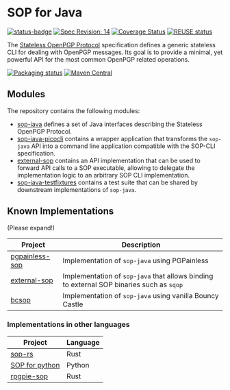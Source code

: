 <!--
SPDX-FileCopyrightText: 2021 Paul Schaub <vanitasvitae@fsfe.org>

SPDX-License-Identifier: Apache-2.0
-->

# SOP for Java

[![status-badge](https://ci.codeberg.org/api/badges/PGPainless/sop-java/status.svg)](https://ci.codeberg.org/PGPainless/sop-java)
[![Spec Revision: 14](https://img.shields.io/badge/Spec%20Revision-10-blue)](https://datatracker.ietf.org/doc/draft-dkg-openpgp-stateless-cli/14/)
[![Coverage Status](https://coveralls.io/repos/github/pgpainless/sop-java/badge.svg?branch=main)](https://coveralls.io/github/pgpainless/sop-java?branch=main)
[![REUSE status](https://api.reuse.software/badge/github.com/pgpainless/sop-java)](https://api.reuse.software/info/github.com/pgpainless/sop-java)

The [Stateless OpenPGP Protocol](https://datatracker.ietf.org/doc/draft-dkg-openpgp-stateless-cli/) specification
defines a generic stateless CLI for dealing with OpenPGP messages.
Its goal is to provide a minimal, yet powerful API for the most common OpenPGP related operations.

[![Packaging status](https://repology.org/badge/vertical-allrepos/sop-java.svg)](https://repology.org/project/pgpainless/versions)
[![Maven Central](https://badgen.net/maven/v/maven-central/org.pgpainless/sop-java)](https://search.maven.org/artifact/org.pgpainless/sop-java)

## Modules

The repository contains the following modules:

* [sop-java](/sop-java) defines a set of Java interfaces describing the Stateless OpenPGP Protocol.
* [sop-java-picocli](/sop-java-picocli) contains a wrapper application that transforms the `sop-java` API into a command line application
compatible with the SOP-CLI specification.
* [external-sop](/external-sop) contains an API implementation that can be used to forward API calls to a SOP executable,
allowing to delegate the implementation logic to an arbitrary SOP CLI implementation.
* [sop-java-testfixtures](/sop-java-testfixtures) contains a test suite that can be shared by downstream implementations
  of `sop-java`.

## Known Implementations
(Please expand!)

| Project                                                                             | Description                                                                              |
|-------------------------------------------------------------------------------------|------------------------------------------------------------------------------------------|
| [pgpainless-sop](https://github.com/pgpainless/pgpainless/tree/main/pgpainless-sop) | Implementation of `sop-java` using PGPainless                                            |
| [external-sop](https://github.com/pgpainless/sop-java/tree/main/external-sop)       | Implementation of `sop-java` that allows binding to external SOP binaries such as `sqop` |
| [bcsop](https://codeberg.org/PGPainless/bc-sop)                                     | Implementation of `sop-java` using vanilla Bouncy Castle                                 |

### Implementations in other languages
| Project                                           | Language |
|---------------------------------------------------|----------|
| [sop-rs](https://sequoia-pgp.gitlab.io/sop-rs/)   | Rust     |
| [SOP for python](https://pypi.org/project/sop/)   | Python   |
| [rpgpie-sop](https://crates.io/crates/rpgpie-sop) | Rust     |
